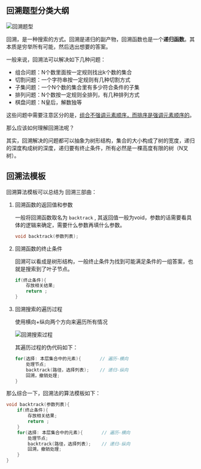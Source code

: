 ## 回溯题型分类大纲

![回溯题型](https://code-thinking-1253855093.file.myqcloud.com/pics/20210219192050666.png)

回溯，是一种搜索的方式。回溯是递归的副产物，回溯函数也是一个**递归函数**。其本质是穷举所有可能，然后选出想要的答案。

一般来说，回溯法可以解决如下几种问题：

- 组合问题：N个数里面按一定规则找出k个数的集合
- 切割问题：一个字符串按一定规则有几种切割方式
- 子集问题：一个N个数的集合里有多少符合条件的子集
- 排列问题：N个数按一定规则全排列，有几种排列方式
- 棋盘问题：N皇后，解数独等

这些问题中需要注意区分的是，<u>组合不强调元素顺序，而排序是强调元素顺序的</u>。

那么应该如何理解回溯法呢？

其实，回溯解决的问题都可以抽象为树形结构，集合的大小构成了树的宽度，递归的深度构成树的深度，递归要有终止条件，所有必然是一棵高度有限的树（N叉树）。



## 回溯法模板

回溯算法模板可以总结为 回溯三部曲：

1. 回溯函数的返回值和参数

   一般将回溯函数取名为 `backtrack` , 其返回值一般为void，参数的话需要看具体的逻辑来确定，需要什么参数再填什么参数。

   ```c++
   void backtrack(参数列表);
   ```

2. 回溯函数的终止条件

   回溯可以看成是树形结构，一般终止条件为找到可能满足条件的一组答案，也就是搜索到了叶子节点。

   ```c++
   if(终止条件){
       存放相关结果;
       return ;
   }
   ```

3. 回溯搜索的遍历过程

   使用横向+纵向两个方向来遍历所有情况

   ![回溯搜索过程](https://code-thinking-1253855093.file.myqcloud.com/pics/20210130173631174.png)

   其遍历过程的伪代码如下：

   ```c++
   for(选择: 本层集合中的元素){       // 遍历-横向
       处理节点;
       backtrack(路径，选择列表);    // 递归-纵向
       回溯，撤销处理;
   }
   ```

那么综合一下，回溯法的算法模板如下：

```c++
void backtrack(参数列表){
    if(终止条件){
        存放相关结果;
        return ;
    }
    for(选择: 本层集合中的元素){       // 遍历-横向
        处理节点;
        backtrack(路径，选择列表);    // 递归-纵向
        回溯，撤销处理;
    }
}
```


